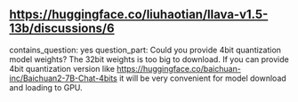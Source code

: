 ## https://huggingface.co/liuhaotian/llava-v1.5-13b/discussions/6

contains_question: yes
question_part: Could you provide 4bit quantization model weights? The 32bit weights is too big to download. If you can provide 4bit quantization version like https://huggingface.co/baichuan-inc/Baichuan2-7B-Chat-4bits it will be very convenient for model download and loading to GPU.